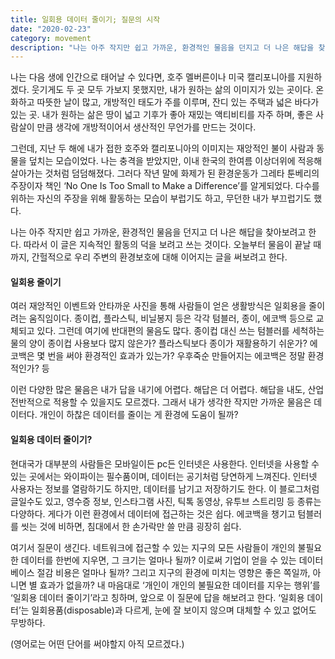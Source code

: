```yaml
---
title: 일회용 데이터 줄이기; 질문의 시작
date: "2020-02-23"
category: movement
description: "나는 아주 작지만 쉽고 가까운, 환경적인 물음을 던지고 더 나은 해답을 찾아보려고 한다. 내 마음대로 '개인이 개인의 불필요한 데이터를 지우는 행위'를 '일회용 데이터 줄이기'라고 칭하며, 앞으로 일회용 데이터에 질문하고 답해보려고 한다."
---
```


나는 다음 생에 인간으로 태어날 수 있다면, 호주 멜버른이나 미국 캘리포니아를 지원하겠다. 웃기게도 두 곳 모두 가보지 못했지만, 내가 원하는 삶의 이미지가 있는 곳이다. 온화하고 따뜻한 날이 많고, 개방적인 태도가 주를 이루며, 잔디 있는 주택과 넓은 바다가 있는 곳. 내가 원하는 삶은 땅이 넓고 기후가 좋아 재밌는 액티비티를 자주 하며, 좋은 사람살이 만큼 생각에 개방적이어서 생산적인 무언가를 만드는 것이다.

그런데, 지난 두 해에 내가 접한 호주와 캘리포니아의 이미지는 재앙적인 불이 사람과 동물을 덮치는 모습이었다. 나는 충격을 받았지만, 이내 한국의 한여름 이상더위에 적응해 살아가는 것처럼 덤덤해졌다. 그러다 작년 말에 화제가 된 환경운동가 그레타 툰베리의 주장이자 책인 ‘No One Is Too Small to Make a Difference’를 알게되었다. 다수를 위하는 자신의 주장을 위해 활동하는 모습이 부럽기도 하고, 무던한 내가 부끄럽기도 했다.

나는 아주 작지만 쉽고 가까운, 환경적인 물음을 던지고 더 나은 해답을 찾아보려고 한다. 따라서 이 글은 지속적인 활동의 덕을 보려고 쓰는 것이다. 오늘부터 물음이 끝날 때까지, 간헐적으로 우리 주변의 환경보호에 대해 이어지는 글을 써보려고 한다.

#### 일회용 줄이기
여러 재앙적인 이벤트와 안타까운 사진을 통해 사람들이 얻은 생활방식은 일회용을 줄이려는 움직임이다. 종이컵, 플라스틱, 비닐봉지 등은 각각 텀블러, 종이, 에코백 등으로 교체되고 있다. 그런데 여기에 반대편의 물음도 많다. 종이컵 대신 쓰는 텀블러를 세척하는 물의 양이 종이컵 사용보다 많지 않은가? 플라스틱보다 종이가 재활용하기 쉬운가? 에코백은 몇 번을 써야 환경적인 효과가 있는가? 우후죽순 만들어지는 에코백은 정말 환경적인가? 등

이런 다양한 많은 물음은 내가 답을 내기에 어렵다. 해답은 더 어렵다. 해답을 내도, 산업 전반적으로 적용할 수 있을지도 모르겠다. 그래서 내가 생각한 작지만 가까운 물음은 데이터다. 개인이 하찮은 데이터를 줄이는 게 환경에 도움이 될까?

#### 일회용 데이터 줄이기?
현대국가 대부분의 사람들은 모바일이든 pc든 인터넷은 사용한다. 인터넷을 사용할 수 있는 곳에서는 와이파이는 필수품이며, 데이터는 공기처럼 당연하게 느껴진다. 인터넷 사용자는 정보를 열람하기도 하지만, 데이터를 남기고 저장하기도 한다. 이 블로그처럼 글일수도 있고, 영수증 정보, 인스타그램 사진, 틱톡 동영상, 유투브 스트리밍 등 종류는 다양하다. 게다가 이런 환경에서 데이터에 접근하는 것은 쉽다. 에코백을 챙기고 텀블러를 씻는 것에 비하면, 침대에서 한 손가락만 쓸 만큼 굉장히 쉽다.

여기서 질문이 생긴다. 네트워크에 접근할 수 있는 지구의 모든 사람들이 개인의 불필요한 데이터를 한번에 지우면, 그 크기는 얼마나 될까? 이로써 기업이 얻을 수 있는 데이터베이스 절감 비용은 얼마나 될까? 그리고 지구의 환경에 미치는 영향은 좋은 쪽일까, 아니면 별 효과가 없을까? 내 마음대로 ‘개인이 개인의 불필요한 데이터를 지우는 행위’를 ‘일회용 데이터 줄이기’라고 칭하며, 앞으로 이 질문에 답을 해보려고 한다. ‘일회용 데이터’는 일회용품(disposable)과 다르게, 눈에 잘 보이지 않으며 대체할 수 있고 없어도 무방하다.

(영어로는 어떤 단어를 써야할지 아직 모르겠다.)
